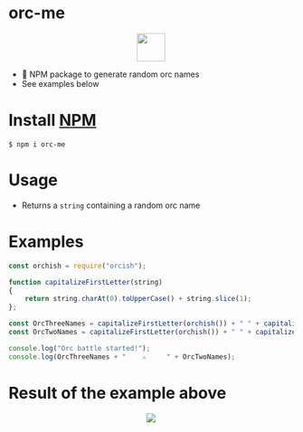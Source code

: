 # orc-me

<p align="center">
  <img src="https://i.imgur.com/PnyuVte.png" height="50" width="50"><br/>
</p>


* 👹 NPM package to generate random orc names
* See examples below

# Install [NPM](https://www.npmjs.com/package/orcish)
 
 `$ npm i orc-me`

# Usage 

- Returns a `string` containing a random orc name

# Examples

``` javascript
const orchish = require("orcish");

function capitalizeFirstLetter(string)
{
    return string.charAt(0).toUpperCase() + string.slice(1);
};

const OrcThreeNames = capitalizeFirstLetter(orchish()) + " " + capitalizeFirstLetter(orchish()) + " " + capitalizeFirstLetter(orchish());
const OrcTwoNames = capitalizeFirstLetter(orchish()) + " " + capitalizeFirstLetter(orchish());

console.log("Orc battle started!");
console.log(OrcThreeNames + "    ⚔️     " + OrcTwoNames);
```

# Result of the example above

<p align="center">
  <img src="https://i.imgur.com/adQxN3t.png"><br/>
</p>
